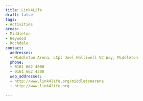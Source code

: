 ```yaml
---
title: Link4Life
draft: false
tags:
- Activities
areas:
- Middleton
- Heywood
- Rochdale
contact:
  addresses:
  - Middleton Arena, LCpl Joel Halliwell VC Way, Middleton
  phone:
  - 0161 662 4000
  - 0161 662 4200
  web_addresses:
  - http://www.link4life.org/middletonarena
  - http://www.link4life.org
  
---
```


